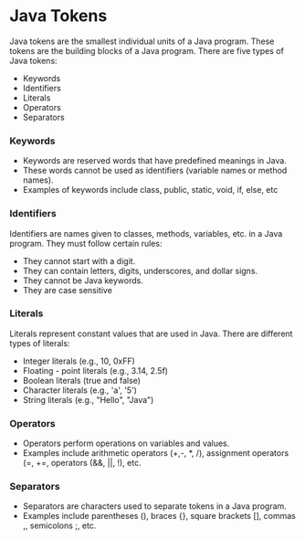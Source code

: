 # Java Tokens

Java tokens are the smallest individual units of a Java program. These tokens are the building blocks of a Java program. There are five types of Java tokens:

- Keywords
- Identifiers
- Literals
- Operators
- Separators

### Keywords

- Keywords are reserved words that have predefined meanings in Java. 
- These words cannot be used as identifiers (variable names or method names). 
- Examples of keywords include class, public, static, void, if, else, etc

### Identifiers

Identifiers are names given to classes, methods, variables, etc. in a Java program. They must follow certain rules: 

- They cannot start with a digit. 
- They can contain letters, digits, underscores, and dollar signs. 
- They cannot be Java keywords. 
- They are case sensitive

### Literals

Literals represent constant values that are used in Java. There are different types of literals: 

- Integer literals (e.g., 10, 0xFF) 
- Floating - point literals (e.g., 3.14, 2.5f) 
- Boolean literals (true and false) 
- Character literals (e.g., 'a', '5') 
- String literals (e.g., "Hello", "Java")

### Operators

- Operators perform operations on variables and values. 
- Examples include arithmetic operators (+,-, *, /), assignment operators (=, +=, operators (&&, ||, !), etc.

### Separators

- Separators are characters used to separate tokens in a Java program. 
- Examples include parentheses (), braces {}, square brackets [], commas ,, semicolons ;, etc.
